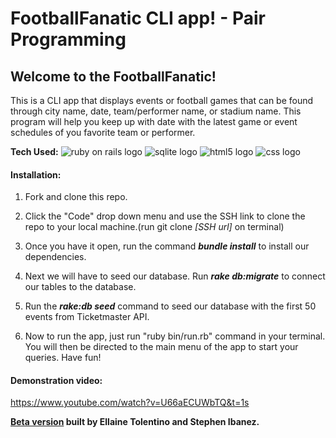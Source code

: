 # FootballFanatic CLI app! - Pair Programming


## Welcome to the FootballFanatic! 
This is a CLI app that displays events or football games that can be found through city name, date, team/performer name, or stadium name. This program will help you keep up with date with the latest game or event schedules of you favorite team or performer.

**Tech Used:**
     <img src="https://img.shields.io/badge/Ruby-CC342D?style=for-the-badge&logo=ruby&logoColor=white" alt="ruby on rails logo">
     <img src="https://img.shields.io/badge/SQLite-07405E?style=for-the-badge&logo=sqlite&logoColor=white" alt="sqlite logo">
     <img src="https://img.shields.io/badge/HTML5-E34F26?style=for-the-badge&logo=html5&logoColor=white" alt="html5 logo">
     <img src="https://img.shields.io/badge/CSS-239120?&style=for-the-badge&logo=css3&logoColor=white" alt="css logo">

#### Installation:

1) Fork and clone this repo.

2) Click the "Code" drop down menu and use the SSH link to clone the repo to your local machine.(run git clone *[SSH url]* on terminal)

3) Once you have it open, run the command ***bundle install*** to install our dependencies.

4) Next we will have to seed our database. Run ***rake db:migrate*** to connect our tables to the database.

5) Run the ***rake:db seed*** command to seed our database with the first 50 events from Ticketmaster API.

6) Now to run the app, just run "ruby bin/run.rb" command in your terminal. You will then be directed to the main menu of the app to start your queries. Have fun!


#### Demonstration video:
https://www.youtube.com/watch?v=U66aECUWbTQ&t=1s

**[Beta version](https://github.com/stephenvincentibanez/project1_songkick/tree/master) built by Ellaine Tolentino and Stephen Ibanez.**
